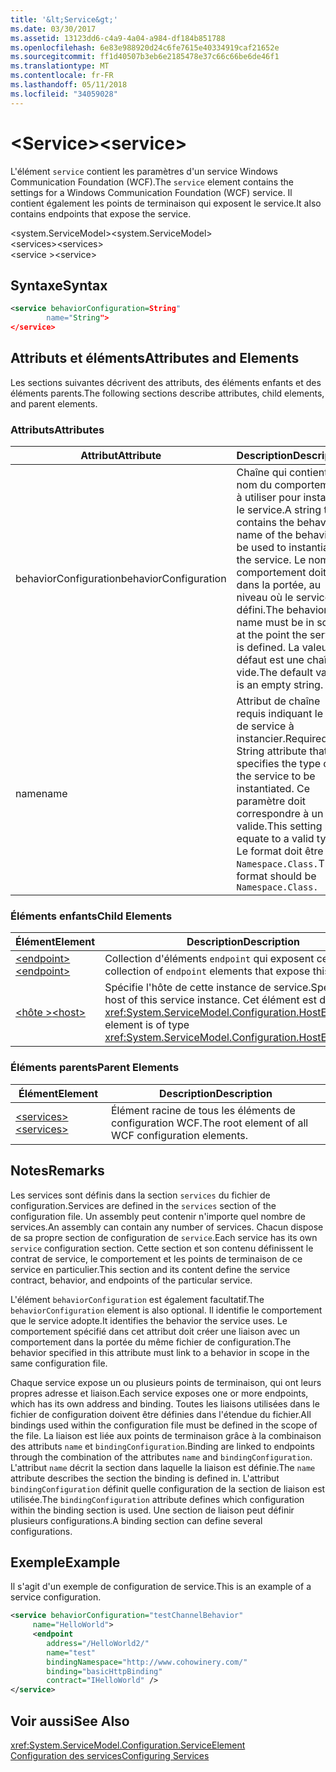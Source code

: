 ```yaml
---
title: '&lt;Service&gt;'
ms.date: 03/30/2017
ms.assetid: 13123dd6-c4a9-4a04-a984-df184b851788
ms.openlocfilehash: 6e83e988920d24c6fe7615e40334919caf21652e
ms.sourcegitcommit: ff1d40507b3eb6e2185478e37c66c66be6de46f1
ms.translationtype: MT
ms.contentlocale: fr-FR
ms.lasthandoff: 05/11/2018
ms.locfileid: "34059028"
---
```

# <a name="ltservicegt"></a><span data-ttu-id="0ab12-102">&lt;Service&gt;</span><span class="sxs-lookup"><span data-stu-id="0ab12-102">&lt;service&gt;</span></span>
<span data-ttu-id="0ab12-103">L'élément `service` contient les paramètres d'un service Windows Communication Foundation (WCF).</span><span class="sxs-lookup"><span data-stu-id="0ab12-103">The `service` element contains the settings for a Windows Communication Foundation (WCF) service.</span></span> <span data-ttu-id="0ab12-104">Il contient également les points de terminaison qui exposent le service.</span><span class="sxs-lookup"><span data-stu-id="0ab12-104">It also contains endpoints that expose the service.</span></span>  
  
 <span data-ttu-id="0ab12-105">\<system.ServiceModel></span><span class="sxs-lookup"><span data-stu-id="0ab12-105">\<system.ServiceModel></span></span>  
<span data-ttu-id="0ab12-106">\<services></span><span class="sxs-lookup"><span data-stu-id="0ab12-106">\<services></span></span>  
<span data-ttu-id="0ab12-107">\<service ></span><span class="sxs-lookup"><span data-stu-id="0ab12-107">\<service></span></span>  
  
## <a name="syntax"></a><span data-ttu-id="0ab12-108">Syntaxe</span><span class="sxs-lookup"><span data-stu-id="0ab12-108">Syntax</span></span>  
  
```xml  
<service behaviorConfiguration=String"  
        name="String">  
</service>  
```  
  
## <a name="attributes-and-elements"></a><span data-ttu-id="0ab12-109">Attributs et éléments</span><span class="sxs-lookup"><span data-stu-id="0ab12-109">Attributes and Elements</span></span>  
 <span data-ttu-id="0ab12-110">Les sections suivantes décrivent des attributs, des éléments enfants et des éléments parents.</span><span class="sxs-lookup"><span data-stu-id="0ab12-110">The following sections describe attributes, child elements, and parent elements.</span></span>  
  
### <a name="attributes"></a><span data-ttu-id="0ab12-111">Attributs</span><span class="sxs-lookup"><span data-stu-id="0ab12-111">Attributes</span></span>  
  
|<span data-ttu-id="0ab12-112">Attribut</span><span class="sxs-lookup"><span data-stu-id="0ab12-112">Attribute</span></span>|<span data-ttu-id="0ab12-113">Description</span><span class="sxs-lookup"><span data-stu-id="0ab12-113">Description</span></span>|  
|---------------|-----------------|  
|<span data-ttu-id="0ab12-114">behaviorConfiguration</span><span class="sxs-lookup"><span data-stu-id="0ab12-114">behaviorConfiguration</span></span>|<span data-ttu-id="0ab12-115">Chaîne qui contient le nom du comportement à utiliser pour instancier le service.</span><span class="sxs-lookup"><span data-stu-id="0ab12-115">A string that contains the behavior name of the behavior to be used to instantiate the service.</span></span> <span data-ttu-id="0ab12-116">Le nom du comportement doit être dans la portée, au niveau où le service est défini.</span><span class="sxs-lookup"><span data-stu-id="0ab12-116">The behavior name must be in scope at the point the service is defined.</span></span> <span data-ttu-id="0ab12-117">La valeur par défaut est une chaîne vide.</span><span class="sxs-lookup"><span data-stu-id="0ab12-117">The default value is an empty string.</span></span>|  
|<span data-ttu-id="0ab12-118">name</span><span class="sxs-lookup"><span data-stu-id="0ab12-118">name</span></span>|<span data-ttu-id="0ab12-119">Attribut de chaîne requis indiquant le type de service à instancier.</span><span class="sxs-lookup"><span data-stu-id="0ab12-119">Required String attribute that specifies the type of the service to be instantiated.</span></span> <span data-ttu-id="0ab12-120">Ce paramètre doit correspondre à un type valide.</span><span class="sxs-lookup"><span data-stu-id="0ab12-120">This setting must equate to a valid type.</span></span> <span data-ttu-id="0ab12-121">Le format doit être `Namespace.Class.`</span><span class="sxs-lookup"><span data-stu-id="0ab12-121">The format should be `Namespace.Class.`</span></span>|  
  
### <a name="child-elements"></a><span data-ttu-id="0ab12-122">Éléments enfants</span><span class="sxs-lookup"><span data-stu-id="0ab12-122">Child Elements</span></span>  
  
|<span data-ttu-id="0ab12-123">Élément</span><span class="sxs-lookup"><span data-stu-id="0ab12-123">Element</span></span>|<span data-ttu-id="0ab12-124">Description</span><span class="sxs-lookup"><span data-stu-id="0ab12-124">Description</span></span>|  
|-------------|-----------------|  
|[<span data-ttu-id="0ab12-125">\<endpoint></span><span class="sxs-lookup"><span data-stu-id="0ab12-125">\<endpoint></span></span>](../../../../../docs/framework/configure-apps/file-schema/wcf/endpoint-element.md)|<span data-ttu-id="0ab12-126">Collection d'éléments `endpoint` qui exposent ce service.</span><span class="sxs-lookup"><span data-stu-id="0ab12-126">A collection of `endpoint` elements that expose this service.</span></span>|  
|[<span data-ttu-id="0ab12-127">\<hôte ></span><span class="sxs-lookup"><span data-stu-id="0ab12-127">\<host></span></span>](../../../../../docs/framework/configure-apps/file-schema/wcf/host.md)|<span data-ttu-id="0ab12-128">Spécifie l'hôte de cette instance de service.</span><span class="sxs-lookup"><span data-stu-id="0ab12-128">Specifies the host of this service instance.</span></span> <span data-ttu-id="0ab12-129">Cet élément est de type <xref:System.ServiceModel.Configuration.HostElement>.</span><span class="sxs-lookup"><span data-stu-id="0ab12-129">This element is of type <xref:System.ServiceModel.Configuration.HostElement>.</span></span>|  
  
### <a name="parent-elements"></a><span data-ttu-id="0ab12-130">Éléments parents</span><span class="sxs-lookup"><span data-stu-id="0ab12-130">Parent Elements</span></span>  
  
|<span data-ttu-id="0ab12-131">Élément</span><span class="sxs-lookup"><span data-stu-id="0ab12-131">Element</span></span>|<span data-ttu-id="0ab12-132">Description</span><span class="sxs-lookup"><span data-stu-id="0ab12-132">Description</span></span>|  
|-------------|-----------------|  
|[<span data-ttu-id="0ab12-133">\<services></span><span class="sxs-lookup"><span data-stu-id="0ab12-133">\<services></span></span>](../../../../../docs/framework/configure-apps/file-schema/wcf/services.md)|<span data-ttu-id="0ab12-134">Élément racine de tous les éléments de configuration WCF.</span><span class="sxs-lookup"><span data-stu-id="0ab12-134">The root element of all WCF configuration elements.</span></span>|  
  
## <a name="remarks"></a><span data-ttu-id="0ab12-135">Notes</span><span class="sxs-lookup"><span data-stu-id="0ab12-135">Remarks</span></span>  
 <span data-ttu-id="0ab12-136">Les services sont définis dans la section `services` du fichier de configuration.</span><span class="sxs-lookup"><span data-stu-id="0ab12-136">Services are defined in the `services` section of the configuration file.</span></span> <span data-ttu-id="0ab12-137">Un assembly peut contenir n'importe quel nombre de services.</span><span class="sxs-lookup"><span data-stu-id="0ab12-137">An assembly can contain any number of services.</span></span> <span data-ttu-id="0ab12-138">Chacun dispose de sa propre section de configuration de `service`.</span><span class="sxs-lookup"><span data-stu-id="0ab12-138">Each service has its own `service` configuration section.</span></span> <span data-ttu-id="0ab12-139">Cette section et son contenu définissent le contrat de service, le comportement et les points de terminaison de ce service en particulier.</span><span class="sxs-lookup"><span data-stu-id="0ab12-139">This section and its content define the service contract, behavior, and endpoints of the particular service.</span></span>  
  
 <span data-ttu-id="0ab12-140">L'élément `behaviorConfiguration` est également facultatif.</span><span class="sxs-lookup"><span data-stu-id="0ab12-140">The `behaviorConfiguration` element is also optional.</span></span> <span data-ttu-id="0ab12-141">Il identifie le comportement que le service adopte.</span><span class="sxs-lookup"><span data-stu-id="0ab12-141">It identifies the behavior the service uses.</span></span> <span data-ttu-id="0ab12-142">Le comportement spécifié dans cet attribut doit créer une liaison avec un comportement dans la portée du même fichier de configuration.</span><span class="sxs-lookup"><span data-stu-id="0ab12-142">The behavior specified in this attribute must link to a behavior in scope in the same configuration file.</span></span>  
  
 <span data-ttu-id="0ab12-143">Chaque service expose un ou plusieurs points de terminaison, qui ont leurs propres adresse et liaison.</span><span class="sxs-lookup"><span data-stu-id="0ab12-143">Each service exposes one or more endpoints, which has its own address and binding.</span></span> <span data-ttu-id="0ab12-144">Toutes les liaisons utilisées dans le fichier de configuration doivent être définies dans l'étendue du fichier.</span><span class="sxs-lookup"><span data-stu-id="0ab12-144">All bindings used within the configuration file must be defined in the scope of the file.</span></span> <span data-ttu-id="0ab12-145">La liaison est liée aux points de terminaison grâce à la combinaison des attributs `name` et `bindingConfiguration`.</span><span class="sxs-lookup"><span data-stu-id="0ab12-145">Binding are linked to endpoints through the combination of the attributes `name` and `bindingConfiguration`.</span></span> <span data-ttu-id="0ab12-146">L'attribut `name` décrit la section dans laquelle la liaison est définie.</span><span class="sxs-lookup"><span data-stu-id="0ab12-146">The `name` attribute describes the section the binding is defined in.</span></span> <span data-ttu-id="0ab12-147">L'attribut `bindingConfiguration` définit quelle configuration de la section de liaison est utilisée.</span><span class="sxs-lookup"><span data-stu-id="0ab12-147">The `bindingConfiguration` attribute defines which configuration within the binding section is used.</span></span> <span data-ttu-id="0ab12-148">Une section de liaison peut définir plusieurs configurations.</span><span class="sxs-lookup"><span data-stu-id="0ab12-148">A binding section can define several configurations.</span></span>  
  
## <a name="example"></a><span data-ttu-id="0ab12-149">Exemple</span><span class="sxs-lookup"><span data-stu-id="0ab12-149">Example</span></span>  
 <span data-ttu-id="0ab12-150">Il s'agit d'un exemple de configuration de service.</span><span class="sxs-lookup"><span data-stu-id="0ab12-150">This is an example of a service configuration.</span></span>  
  
```xml  
<service behaviorConfiguration="testChannelBehavior"   
     name="HelloWorld">  
     <endpoint   
        address="/HelloWorld2/"  
        name="test"  
        bindingNamespace="http://www.cohowinery.com/"  
        binding="basicHttpBinding"  
        contract="IHelloWorld" />  
</service>  
```  
  
## <a name="see-also"></a><span data-ttu-id="0ab12-151">Voir aussi</span><span class="sxs-lookup"><span data-stu-id="0ab12-151">See Also</span></span>  
 <xref:System.ServiceModel.Configuration.ServiceElement>  
 [<span data-ttu-id="0ab12-152">Configuration des services</span><span class="sxs-lookup"><span data-stu-id="0ab12-152">Configuring Services</span></span>](../../../../../docs/framework/wcf/configuring-services.md)
